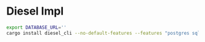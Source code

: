 # Diesel Impl
```bash
export DATABASE_URL=''
cargo install diesel_cli --no-default-features --features "postgres sqlite mysql"
```
